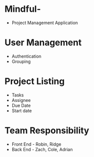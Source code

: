 # Mindful-
* Project Management Application

# User Management
* Authentication
* Grouping

# Project Listing
* Tasks
* Assignee
* Due Date
* Start date


# Team Responsibility
* Front End - Robin, Ridge
* Back End - Zach, Cole, Adrian
